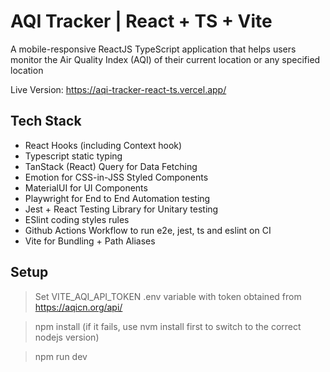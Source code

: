 # AQI Tracker | React + TS + Vite

A mobile-responsive ReactJS TypeScript application that helps users monitor the Air Quality Index (AQI) of their current location or any specified location

Live Version: https://aqi-tracker-react-ts.vercel.app/

## Tech Stack

- React Hooks (including Context hook)
- Typescript static typing
- TanStack (React) Query for Data Fetching
- Emotion for CSS-in-JSS Styled Components
- MaterialUI for UI Components
- Playwright for End to End Automation testing
- Jest + React Testing Library for Unitary testing
- ESlint coding styles rules
- Github Actions Workflow to run e2e, jest, ts and eslint on CI
- Vite for Bundling + Path Aliases

## Setup

> Set VITE_AQI_API_TOKEN .env variable with token obtained from https://aqicn.org/api/

> npm install (if it fails, use nvm install first to switch to the correct nodejs version)

> npm run dev
